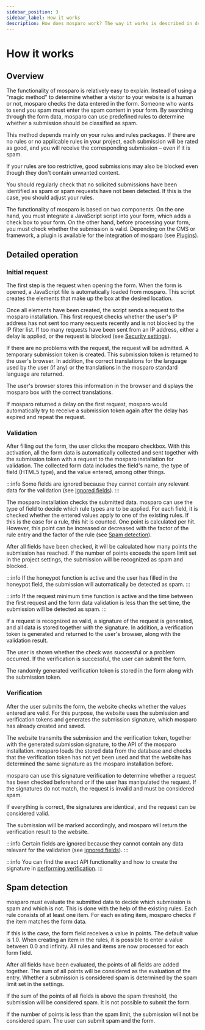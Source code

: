 ```yaml
---
sidebar_position: 3
sidebar_label: How it works
description: How does mosparo work? The way it works is described in detail here.
---
```


# How it works

## Overview

The functionality of mosparo is relatively easy to explain. Instead of using a "magic method" to determine whether a visitor to your website is a human or not, mosparo checks the data entered in the form. Someone who wants to send you spam must enter the spam content in your form. By searching through the form data, mosparo can use predefined rules to determine whether a submission should be classified as spam.

This method depends mainly on your rules and rules packages. If there are no rules or no applicable rules in your project, each submission will be rated as good, and you will receive the corresponding submission – even if it is spam.

If your rules are too restrictive, good submissions may also be blocked even though they don't contain unwanted content.

You should regularly check that no solicited submissions have been identified as spam or spam requests have not been detected. If this is the case, you should adjust your rules.

The functionality of mosparo is based on two components. On the one hand, you must integrate a JavaScript script into your form, which adds a check box to your form. On the other hand, before processing your form, you must check whether the submission is valid. Depending on the CMS or framework, a plugin is available for the integration of mosparo (see [Plugins](../integration/with_plugins)).

## Detailed operation

### Initial request

The first step is the request when opening the form. When the form is opened, a JavaScript file is automatically loaded from mosparo. This script creates the elements that make up the box at the desired location.

Once all elements have been created, the script sends a request to the mosparo installation. This first request checks whether the user's IP address has not sent too many requests recently and is not blocked by the IP filter list. If too many requests have been sent from an IP address, either a delay is applied, or the request is blocked (see [Security settings](../usage/settings#security-settings)).

If there are no problems with the request, the request will be admitted. A temporary submission token is created. This submission token is returned to the user's browser. In addition, the correct translations for the language used by the user (if any) or the translations in the mosparo standard language are returned.

The user's browser stores this information in the browser and displays the mosparo box with the correct translations.

If mosparo returned a delay on the first request, mosparo would automatically try to receive a submission token again after the delay has expired and repeat the request.

### Validation

After filling out the form, the user clicks the mosparo checkbox. With this activation, all the form data is automatically collected and sent together with the submission token with a request to the mosparo installation for validation. The collected form data includes the field's name, the type of field (HTML5 type), and the value entered, among other things.

:::info
Some fields are ignored because they cannot contain any relevant data for the validation (see [Ignored fields](../integration/ignored_fields)).
:::

The mosparo installation checks the submitted data. mosparo can use the type of field to decide which rule types are to be applied. For each field, it is checked whether the entered values apply to one of the existing rules. If this is the case for a rule, this hit is counted. One point is calculated per hit. However, this point can be increased or decreased with the factor of the rule entry and the factor of the rule (see [Spam detection](#spam-detection)).

After all fields have been checked, it will be calculated how many points the submission has reached. If the number of points exceeds the spam limit set in the project settings, the submission will be recognized as spam and blocked.

:::info
If the honeypot function is active and the user has filled in the honeypot field, the submission will automatically be detected as spam.
:::

:::info
If the request minimum time function is active and the time between the first request and the form data validation is less than the set time, the submission will be detected as spam.
:::

If a request is recognized as valid, a signature of the request is generated, and all data is stored together with the signature. In addition, a verification token is generated and returned to the user's browser, along with the validation result.

The user is shown whether the check was successful or a problem occurred. If the verification is successful, the user can submit the form.

The randomly generated verification token is stored in the form along with the submission token.

### Verification

After the user submits the form, the website checks whether the values entered are valid. For this purpose, the website uses the submission and verification tokens and generates the submission signature, which mosparo has already created and saved.

The website transmits the submission and the verification token, together with the generated submission signature, to the API of the mosparo installation. mosparo loads the stored data from the database and checks that the verification token has not yet been used and that the website has determined the same signature as the mosparo installation before.

mosparo can use this signature verification to determine whether a request has been checked beforehand or if the user has manipulated the request. If the signatures do not match, the request is invalid and must be considered spam.

If everything is correct, the signatures are identical, and the request can be considered valid.

The submission will be marked accordingly, and mosparo will return the verification result to the website.

:::info
Certain fields are ignored because they cannot contain any data relevant for the validation (see [ignored fields](../integration/ignored_fields)).
:::

:::info
You can find the exact API functionality and how to create the signature in [performing verification](../integration/custom#performing-verification).
:::

## Spam detection

mosparo must evaluate the submitted data to decide which submission is spam and which is not. This is done with the help of the existing rules. Each rule consists of at least one item. For each existing item, mosparo checks if the item matches the form data.

If this is the case, the form field receives a value in points. The default value is 1.0. When creating an item in the rules, it is possible to enter a value between 0.0 and infinity. All rules and items are now processed for each form field.

After all fields have been evaluated, the points of all fields are added together. The sum of all points will be considered as the evaluation of the entry. Whether a submission is considered spam is determined by the spam limit set in the settings.

If the sum of the points of all fields is above the spam threshold, the submission will be considered spam. It is not possible to submit the form.

If the number of points is less than the spam limit, the submission will not be considered spam. The user can submit spam and the form.
